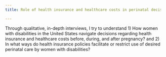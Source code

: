 ```yaml
---
title: Role of health insurance and healthcare costs in perinatal decision-making and well-being among women with disabilities

---
```


Through qualitative, in-depth interviews, I try to understand 1) How women with disabilities in the United States navigate decisions regarding health insurance and healthcare costs before, during, and after pregnancy? and 2) In what ways do health insurance policies facilitate or restrict use of desired perinatal care by women with disabilities?
